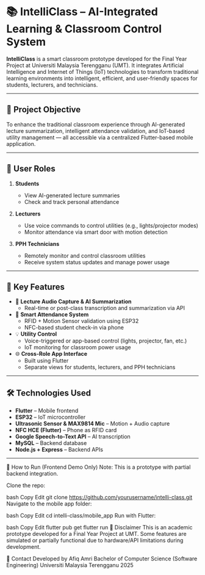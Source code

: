 # 📚 IntelliClass – AI-Integrated Learning & Classroom Control System

**IntelliClass** is a smart classroom prototype developed for the Final Year Project at Universiti Malaysia Terengganu (UMT). It integrates Artificial Intelligence and Internet of Things (IoT) technologies to transform traditional learning environments into intelligent, efficient, and user-friendly spaces for students, lecturers, and technicians.

---

## 🎯 Project Objective

To enhance the traditional classroom experience through AI-generated lecture summarization, intelligent attendance validation, and IoT-based utility management — all accessible via a centralized Flutter-based mobile application.

---

## 👥 User Roles

1. **Students**
   - View AI-generated lecture summaries
   - Check and track personal attendance

2. **Lecturers**
   - Use voice commands to control utilities (e.g., lights/projector modes)
   - Monitor attendance via smart door with motion detection

3. **PPH Technicians**
   - Remotely monitor and control classroom utilities
   - Receive system status updates and manage power usage

---

## 🔧 Key Features

- 🎤 **Lecture Audio Capture & AI Summarization**
  - Real-time or post-class transcription and summarization via API
- 🚪 **Smart Attendance System**
  - RFID + Motion Sensor validation using ESP32
  - NFC-based student check-in via phone
- 💡 **Utility Control**
  - Voice-triggered or app-based control (lights, projector, fan, etc.)
  - IoT monitoring for classroom power usage
- 🌐 **Cross-Role App Interface**
  - Built using Flutter
  - Separate views for students, lecturers, and PPH technicians

---

## 🛠️ Technologies Used

- **Flutter** – Mobile frontend
- **ESP32** – IoT microcontroller
- **Ultrasonic Sensor & MAX9814 Mic** – Motion + Audio capture
- **NFC HCE (Flutter)** – Phone as RFID card
- **Google Speech-to-Text API** – AI transcription
- **MySQL** – Backend database
- **Node.js + Express** – Backend APIs

---

🚀 How to Run (Frontend Demo Only)
Note: This is a prototype with partial backend integration.

Clone the repo:

bash
Copy
Edit
git clone https://github.com/yourusername/intelli-class.git
Navigate to the mobile app folder:

bash
Copy
Edit
cd intelli-class/mobile_app
Run with Flutter:

bash
Copy
Edit
flutter pub get
flutter run
📌 Disclaimer
This is an academic prototype developed for a Final Year Project at UMT. Some features are simulated or partially functional due to hardware/API limitations during development.

📧 Contact
Developed by Afiq Amri
Bachelor of Computer Science (Software Engineering)
Universiti Malaysia Terengganu
2025
